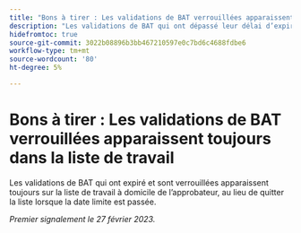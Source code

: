 ```yaml
---
title: "Bons à tirer : Les validations de BAT verrouillées apparaissent toujours dans la liste de travail"
description: "Les validations de BAT qui ont dépassé leur délai d’expiration et sont verrouillées apparaissent toujours sur la liste de travail à domicile de l’approbateur, au lieu de quitter la liste lorsque la date limite est passée."
hidefromtoc: true
source-git-commit: 3022b08896b3bb467210597e0c7bd6c4688fdbe6
workflow-type: tm+mt
source-wordcount: '80'
ht-degree: 5%

---
```



# Bons à tirer : Les validations de BAT verrouillées apparaissent toujours dans la liste de travail

<!--This issue is on the WF and WFP TOC-->

Les validations de BAT qui ont expiré et sont verrouillées apparaissent toujours sur la liste de travail à domicile de l’approbateur, au lieu de quitter la liste lorsque la date limite est passée.

_Premier signalement le 27 février 2023._

